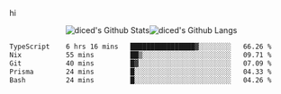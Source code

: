 hi

<div align="center">
  <img align="center" style="padding:0" src="https://github-readme-stats-dzcp99cze-dicedtomatos-projects.vercel.app/api?username=diced&show_icons=true&count_private=true&include_all_commits=true&hide=contribs&custom_title=GitHub%20Stats&theme=transparent&hide_border=true" alt="diced's Github Stats"><img align="center" style="padding:0" src="https://github-readme-stats-dzcp99cze-dicedtomatos-projects.vercel.app/api/top-langs/?username=diced&layout=compact&hide_border=true&theme=transparent" alt="diced's Github Langs">
</div>

<!--START_SECTION:waka-->

```txt
TypeScript    6 hrs 16 mins   ████████████████▓░░░░░░░░   66.26 %
Nix           55 mins         ██▒░░░░░░░░░░░░░░░░░░░░░░   09.71 %
Git           40 mins         █▓░░░░░░░░░░░░░░░░░░░░░░░   07.09 %
Prisma        24 mins         █░░░░░░░░░░░░░░░░░░░░░░░░   04.33 %
Bash          24 mins         █░░░░░░░░░░░░░░░░░░░░░░░░   04.26 %
```

<!--END_SECTION:waka-->
